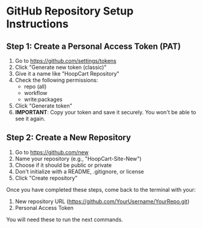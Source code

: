 # GitHub Repository Setup Instructions

## Step 1: Create a Personal Access Token (PAT)
1. Go to https://github.com/settings/tokens
2. Click "Generate new token (classic)"
3. Give it a name like "HoopCart Repository"
4. Check the following permissions:
   - repo (all)
   - workflow
   - write:packages
5. Click "Generate token"
6. **IMPORTANT**: Copy your token and save it securely. You won't be able to see it again.

## Step 2: Create a New Repository
1. Go to https://github.com/new
2. Name your repository (e.g., "HoopCart-Site-New")
3. Choose if it should be public or private
4. Don't initialize with a README, .gitignore, or license
5. Click "Create repository"

Once you have completed these steps, come back to the terminal with your:
1. New repository URL (https://github.com/YourUsername/YourRepo.git)
2. Personal Access Token

You will need these to run the next commands. 